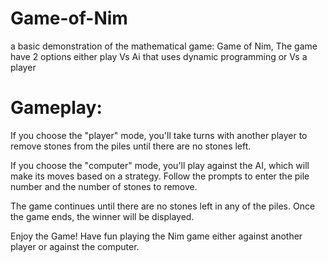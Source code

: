 # Game-of-Nim
a basic demonstration of the mathematical game: Game of Nim, The game have 2 options either play Vs Ai that uses dynamic programming or Vs a player

# Gameplay:

If you choose the "player" mode, you'll take turns with another player to remove stones from the piles until there are no stones left.

If you choose the "computer" mode, you'll play against the AI, which will make its moves based on a strategy.
Follow the prompts to enter the pile number and the number of stones to remove.

The game continues until there are no stones left in any of the piles.
Once the game ends, the winner will be displayed.

Enjoy the Game!
Have fun playing the Nim game either against another player or against the computer.
